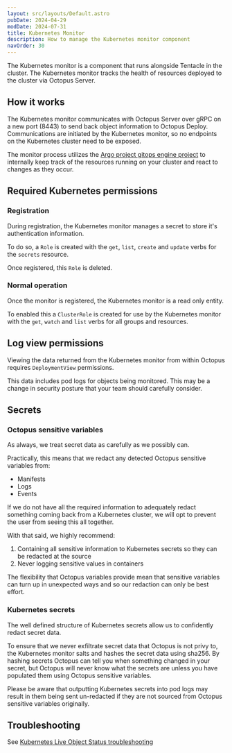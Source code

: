 ```yaml
---
layout: src/layouts/Default.astro
pubDate: 2024-04-29
modDate: 2024-07-31
title: Kubernetes Monitor
description: How to manage the Kubernetes monitor component
navOrder: 30
---
```


The Kubernetes monitor is a component that runs alongside Tentacle in the cluster. The Kubernetes monitor tracks the health of resources deployed to the cluster via Octopus Server. 

## How it works

The Kubernetes monitor communicates with Octopus Server over gRPC on a new port (8443) to send back object information to Octopus Deploy. Communications are initiated by the Kubernetes monitor, so no endpoints on the Kubernetes cluster need to be exposed.

The monitor process utilizes the [Argo project gitops engine project](https://github.com/argoproj/gitops-engine) to internally keep track of the resources running on your cluster and react to changes as they occur.


## Required Kubernetes permissions

### Registration 

During registration, the Kubernetes monitor manages a secret to store it's authentication information.

To do so, a `Role` is created with the `get`, `list`, `create` and `update` verbs for the `secrets` resource.

Once registered, this `Role` is deleted.

### Normal operation

Once the monitor is registered, the Kubernetes monitor is a read only entity.

To enabled this a `ClusterRole` is created for use by the Kubernetes monitor with the `get`, `watch` and `list` verbs for all groups and resources.
  
## Log view permissions

Viewing the data returned from the Kubernetes monitor from within Octopus requires `DeploymentView` permissions.

This data includes pod logs for objects being monitored. This may be a change in security posture that your team should carefully consider.

## Secrets

### Octopus sensitive variables

As always, we treat secret data as carefully as we possibly can.

Practically, this means that we redact any detected Octopus sensitive variables from:

- Manifests
- Logs
- Events

If we do not have all the required information to adequately redact something coming back from a Kubernetes cluster, we will opt to prevent the user from seeing this all together.

With that said, we highly recommend:

1. Containing all sensitive information to Kubernetes secrets so they can be redacted at the source
2. Never logging sensitive values in containers
  
The flexibility that Octopus variables provide mean that sensitive variables can turn up in unexpected ways and so our redaction can only be best effort.

### Kubernetes secrets

The well defined structure of Kubernetes secrets allow us to confidently redact secret data.

To ensure that we never exfiltrate secret data that Octopus is not privy to, the Kubernetes monitor salts and hashes the secret data using sha256. By hashing secrets Octopus can tell you when something changed in your secret, but Octopus will never know what the secrets are unless you have populated them using Octopus sensitive variables.

Please be aware that outputting Kubernetes secrets into pod logs may result in them being sent un-redacted if they are not sourced from Octopus sensitive variables originally.

## Troubleshooting

See [Kubernetes Live Object Status troubleshooting](../../live-object-status/troubleshooting/index.md)